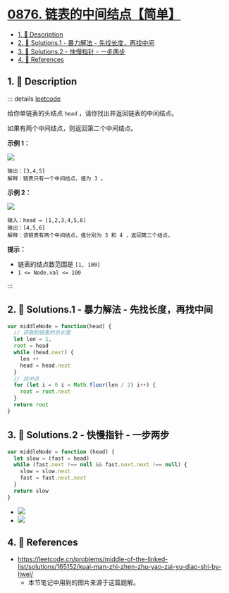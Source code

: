 # [0876. 链表的中间结点【简单】](https://github.com/tnotesjs/TNotes.leetcode/tree/main/notes/0876.%20%E9%93%BE%E8%A1%A8%E7%9A%84%E4%B8%AD%E9%97%B4%E7%BB%93%E7%82%B9%E3%80%90%E7%AE%80%E5%8D%95%E3%80%91)

<!-- region:toc -->

- [1. 📝 Description](#1--description)
- [2. 🎯 Solutions.1 - 暴力解法 - 先找长度，再找中间](#2--solutions1---暴力解法---先找长度再找中间)
- [3. 🎯 Solutions.2 - 快慢指针 - 一步两步](#3--solutions2---快慢指针---一步两步)
- [4. 🔗 References](#4--references)

<!-- endregion:toc -->

## 1. 📝 Description

::: details [leetcode](https://leetcode.cn/problems/middle-of-the-linked-list)

给你单链表的头结点 `head` ，请你找出并返回链表的中间结点。

如果有两个中间结点，则返回第二个中间结点。

**示例 1：**

![](https://cdn.jsdelivr.net/gh/tnotesjs/imgs@main/2024-11-03-15-25-26.png)

```
输出：[3,4,5]
解释：链表只有一个中间结点，值为 3 。
```

**示例 2：**

![](https://cdn.jsdelivr.net/gh/tnotesjs/imgs@main/2024-11-03-15-25-32.png)

```
输入：head = [1,2,3,4,5,6]
输出：[4,5,6]
解释：该链表有两个中间结点，值分别为 3 和 4 ，返回第二个结点。
```

**提示：**

- 链表的结点数范围是 `[1, 100]`
- `1 <= Node.val <= 100`

:::

## 2. 🎯 Solutions.1 - 暴力解法 - 先找长度，再找中间

```js
var middleNode = function(head) {
  // 获取到链表的总长度
  let len = 1,
  root = head
  while (head.next) {
    len ++
    head = head.next
  }
  // 找中点
  for (let i = 0 i < Math.floor(len / 2) i++) {
    root = root.next
  }
  return root
}
```

## 3. 🎯 Solutions.2 - 快慢指针 - 一步两步

```js
var middleNode = function (head) {
  let slow = (fast = head)
  while (fast.next !== null && fast.next.next !== null) {
    slow = slow.next
    fast = fast.next.next
  }
  return slow
}
```

- ![](https://cdn.jsdelivr.net/gh/tnotesjs/imgs@main/2024-11-16-19-59-26.png)
- ![](https://cdn.jsdelivr.net/gh/tnotesjs/imgs@main/2024-11-16-19-59-32.png)

## 4. 🔗 References

- https://leetcode.cn/problems/middle-of-the-linked-list/solutions/165152/kuai-man-zhi-zhen-zhu-yao-zai-yu-diao-shi-by-liwei/
  - 本节笔记中用到的图片来源于这篇题解。
